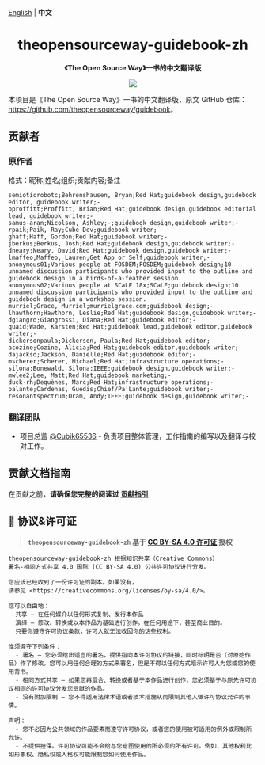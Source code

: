 [English](README.md) | **中文**

<h1 align="center">theopensourceway-guidebook-zh</h1>

<p align="center">
  <b>《The Open Source Way》一书的中文翻译版</b>
</p>

<p align="center">
  <a href="LICENSE">
    <img src="https://img.shields.io/badge/License-CC--BY--SA--4.0-important?style=for-the-badge" />
  </a>
</p>

本项目是《The Open Source Way》一书的中文翻译版，原文 GitHub 仓库：<https://github.com/theopensourceway/guidebook>。

## 贡献者

### 原作者

格式：昵称;姓名;组织;贡献内容;备注

``` text
semioticrobotc;Behrenshausen, Bryan;Red Hat;guidebook design,guidebook editor, guidebook writer;-
bproffitt;Proffitt, Brian;Red Hat;guidebook design,guidebook editorial lead, guidebook writer;-
samus-aran;Nicolson, Ashley;-;guidebook design,guidebook writer;-
rpaik;Paik, Ray;Cube Dev;guidebook writer;-
ghaff;Haff, Gordon;Red Hat;guidebook writer;-
jberkus;Berkus, Josh;Red Hat;guidebook design,guidebook writer;-
dneary;Neary, David;Red Hat;guidebook design,guidebook writer;-
lmaffeo;Maffeo, Lauren;Get App or Self;guidebook writer;-
anonymous01;Various people at FOSDEM;FOSDEM;guidebook design;10 unnamed discussion participants who provided input to the outline and guidebook design in a birds-of-a-feather session.
anonymous02;Various people at SCaLE 18x;SCaLE;guidebook design;10 unnamed discussion participants who provided input to the outline and guidebook design in a workshop session.
murriel;Grace, Murriel;murrielgrace.com;guidebook design;-
lhawthorn;Hawthorn, Leslie;Red Hat;guidebook design,guidebook writer;-
dgiangro;Giangrossi, Diana;Red Hat;guidebook editor;-
quaid;Wade, Karsten;Red Hat;guidebook lead,guidebook editor,guidebook writer;-
dickersonpaula;Dickerson, Paula;Red Hat;guidebook editor;-
acozine;Cozine, Alicia;Red Hat;guidebook editor,guidebook writer;-   
dajackso;Jackson, Danielle;Red Hat;guidebook editor;-
mscherer;Scherer, Michael;Red Hat;infrastructure operations;-
silona;Bonewald, Silona;IEEE;guidebook design,guidebook writer;-
mwlee2;Lee, Matt;Red Hat;guidebook marketing;-
duck-rh;Dequènes, Marc;Red Hat;infrastructure operations;-
palante;Cardenas, Guedis;Chief/Pa'Lante;guidebook writer;-
resonantspectrum;Oram, Andy;IEEE;guidebook design,guidebook writer;-
```

### 翻译团队

- 项目总监 [@Cubik65536](https://github.com/Cubik65536) - 负责项目整体管理，工作指南的编写以及翻译与校对工作。

## 贡献文档指南

在贡献之前，**请确保您完整的阅读过 [贡献指引](https://theopensourceway-guidebook-zh.readthedocs.io/zh_CN/latest/contribution/guide/)**

## 📜 协议&许可证

> **`theopensourceway-guidebook-zh` 基于 [CC BY-SA 4.0 许可证](LICENSE) 授权**

``` text
theopensourceway-guidebook-zh 根据知识共享（Creative Commons）
署名-相同方式共享 4.0 国际 (CC BY-SA 4.0) 公共许可协议进行分发。

您应该已经收到了一份许可证的副本。如果没有，
请参见 <https://creativecommons.org/licenses/by-sa/4.0/>。

您可以自由地：
  共享 — 在任何媒介以任何形式复制、发行本作品
  演绎 — 修改、转换或以本作品为基础进行创作。在任何用途下，甚至商业目的。
  只要你遵守许可协议条款，许可人就无法收回你的这些权利。

惟须遵守下列条件：
  - 署名 — 您必须给出适当的署名，提供指向本许可协议的链接，同时标明是否（对原始作品）作了修改。您可以用任何合理的方式来署名，但是不得以任何方式暗示许可人为您或您的使用背书。
  - 相同方式共享 — 如果您再混合、转换或者基于本作品进行创作，您必须基于与原先许可协议相同的许可协议分发您贡献的作品。
  - 没有附加限制 — 您不得适用法律术语或者技术措施从而限制其他人做许可协议允许的事情。

声明：
  - 您不必因为公共领域的作品要素而遵守许可协议，或者您的使用被可适用的例外或限制所允许。
  - 不提供担保。许可协议可能不会给与您意图使用的所必须的所有许可。例如，其他权利比如形象权、隐私权或人格权可能限制您如何使用作品。
```
